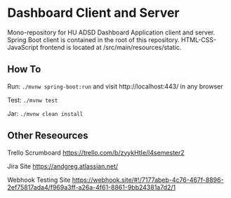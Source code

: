 # Dashboard Client and Server

Mono-repository for HU ADSD Dashboard Application client and server. Spring Boot client is contained in the root of this repository. HTML-CSS-JavaScript frontend is located at /src/main/resources/static.

## How To

Run: `./mvnw spring-boot:run` and visit http://localhost:443/ in any browser 

Test: `./mvnw test`

Jar: `./mvnw clean install`


## Other Reseources

Trello Scrumboard https://trello.com/b/zyykHtIe/l4semester2

Jira Site https://andgreg.atlassian.net/

Webhook Testing Site https://webhook.site/#!/7177abeb-4c76-467f-8896-2ef75817ada4/f969a3ff-a26a-4f61-8861-9bb24381a7d2/1

